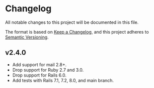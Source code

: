 # Changelog

All notable changes to this project will be documented in this file.

The format is based on [Keep a Changelog](https://keepachangelog.com/en/1.1.0/),
and this project adheres to [Semantic Versioning](https://semver.org/spec/v2.0.0.html).

## v2.4.0

* Add support for mail 2.8+.
* Drop support for Ruby 2.7 and 3.0.
* Drop support for Rails 6.0.
* Add tests with Rails 7.1, 7.2, 8.0, and main branch.
